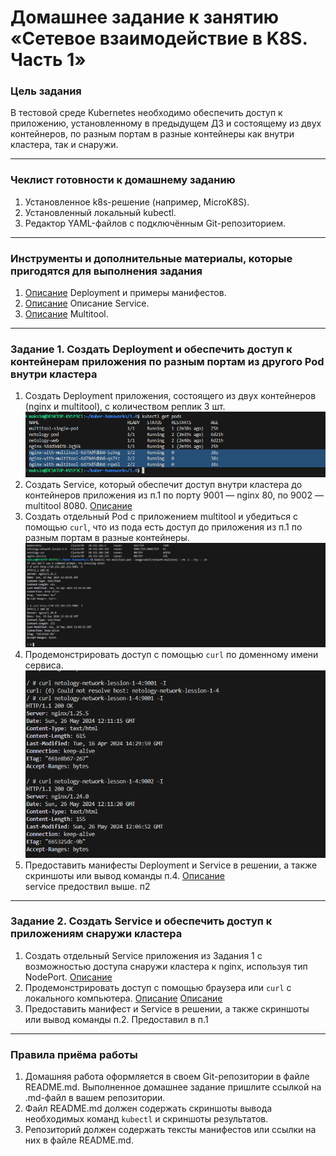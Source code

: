 # Домашнее задание к занятию «Сетевое взаимодействие в K8S. Часть 1»

### Цель задания

В тестовой среде Kubernetes необходимо обеспечить доступ к приложению, установленному в предыдущем ДЗ и состоящему из двух контейнеров, по разным портам в разные контейнеры как внутри кластера, так и снаружи.

------

### Чеклист готовности к домашнему заданию

1. Установленное k8s-решение (например, MicroK8S).
2. Установленный локальный kubectl.
3. Редактор YAML-файлов с подключённым Git-репозиторием.

------

### Инструменты и дополнительные материалы, которые пригодятся для выполнения задания

1. [Описание](https://kubernetes.io/docs/concepts/workloads/controllers/deployment/) Deployment и примеры манифестов.
2. [Описание](https://kubernetes.io/docs/concepts/services-networking/service/) Описание Service.
3. [Описание](https://github.com/wbitt/Network-MultiTool) Multitool.

------

### Задание 1. Создать Deployment и обеспечить доступ к контейнерам приложения по разным портам из другого Pod внутри кластера

1. Создать Deployment приложения, состоящего из двух контейнеров (nginx и multitool), с количеством реплик 3 шт.
![Описание](https://github.com/chinchanchonTom/kuber-homeworks/blob/main/1.4/img/create%20pods.png) 
2. Создать Service, который обеспечит доступ внутри кластера до контейнеров приложения из п.1 по порту 9001 — nginx 80, по 9002 — multitool 8080.
[Описание](https://github.com/chinchanchonTom/kuber-homeworks/blob/main/1.4/service.yaml) 
3. Создать отдельный Pod с приложением multitool и убедиться с помощью `curl`, что из пода есть доступ до приложения из п.1 по разным портам в разные контейнеры.
![Описание](https://github.com/chinchanchonTom/kuber-homeworks/blob/main/1.4/img/curl%20nginx.png) 
4. Продемонстрировать доступ с помощью `curl` по доменному имени сервиса.
![Описание](https://github.com/chinchanchonTom/kuber-homeworks/blob/main/1.4/img/curl%20name%20service.png) 
5. Предоставить манифесты Deployment и Service в решении, а также скриншоты или вывод команды п.4.
[Описание](https://github.com/chinchanchonTom/kuber-homeworks/blob/main/1.4/depoyment.yaml)   
service предоствил выше. п2

------

### Задание 2. Создать Service и обеспечить доступ к приложениям снаружи кластера

1. Создать отдельный Service приложения из Задания 1 с возможностью доступа снаружи кластера к nginx, используя тип NodePort.
[Описание](https://github.com/chinchanchonTom/kuber-homeworks/blob/main/1.4/node-service.yaml) 
2. Продемонстрировать доступ с помощью браузера или `curl` с локального компьютера.
[Описание](https://github.com/chinchanchonTom/kuber-homeworks/blob/main/1.4/img/test%20nodeport%202.png) 
[Описание](https://github.com/chinchanchonTom/kuber-homeworks/blob/main/1.4/img/test%20nodeport.png) 
3. Предоставить манифест и Service в решении, а также скриншоты или вывод команды п.2.
Предоставил в п.1


------

### Правила приёма работы

1. Домашняя работа оформляется в своем Git-репозитории в файле README.md. Выполненное домашнее задание пришлите ссылкой на .md-файл в вашем репозитории.
2. Файл README.md должен содержать скриншоты вывода необходимых команд `kubectl` и скриншоты результатов.
3. Репозиторий должен содержать тексты манифестов или ссылки на них в файле README.md.

